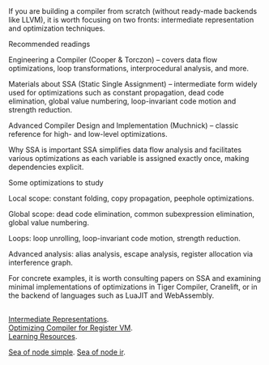 ##

If you are building a compiler from scratch (without ready-made backends like LLVM), it is worth focusing on two fronts: intermediate representation and optimization techniques.

Recommended readings

Engineering a Compiler (Cooper & Torczon) – covers data flow optimizations, loop transformations, interprocedural analysis, and more.

Materials about SSA (Static Single Assignment) – intermediate form widely used for optimizations such as constant propagation, dead code elimination, global value numbering, loop-invariant code motion and strength reduction.

Advanced Compiler Design and Implementation (Muchnick) – classic reference for high- and low-level optimizations.

Why SSA is important SSA simplifies data flow analysis and facilitates various optimizations as each variable is assigned exactly once, making dependencies explicit.

Some optimizations to study

Local scope: constant folding, copy propagation, peephole optimizations.

Global scope: dead code elimination, common subexpression elimination, global value numbering.

Loops: loop unrolling, loop-invariant code motion, strength reduction.

Advanced analysis: alias analysis, escape analysis, register allocation via interference graph.

For concrete examples, it is worth consulting papers on SSA and examining minimal implementations of optimizations in Tiger Compiler, Cranelift, or in the backend of languages such as LuaJIT and WebAssembly.

##

[Intermediate Representations](https://compilerprogramming.github.io/intermediate-representations.html).  
[Optimizing Compiler for Register VM](https://github.com/CompilerProgramming/ez-lang/blob/main/optvm/README.md).  
[Learning Resources](https://compilerprogramming.github.io/learning-resources.html).

[Sea of node simple](https://github.com/SeaOfNodes/Simple).
[Sea of node ir](https://github.com/CompilerProgramming/ez-lang/tree/main/seaofnodess).
